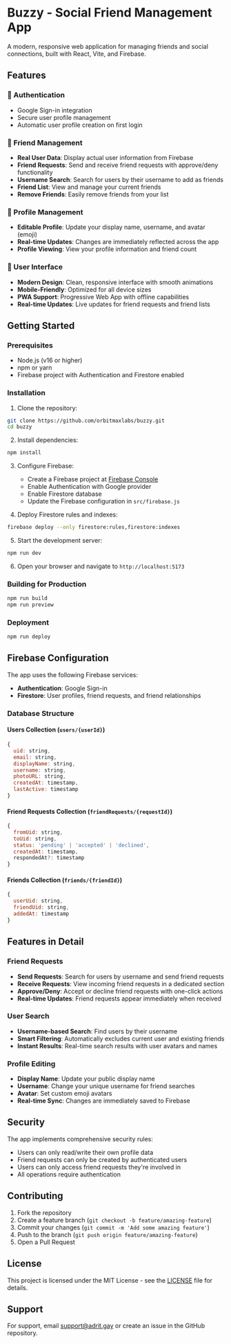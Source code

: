 # Buzzy - Social Friend Management App

A modern, responsive web application for managing friends and social connections, built with React, Vite, and Firebase.

## Features

### 🔐 Authentication
- Google Sign-in integration
- Secure user profile management
- Automatic user profile creation on first login

### 👥 Friend Management
- **Real User Data**: Display actual user information from Firebase
- **Friend Requests**: Send and receive friend requests with approve/deny functionality
- **Username Search**: Search for users by their username to add as friends
- **Friend List**: View and manage your current friends
- **Remove Friends**: Easily remove friends from your list

### 👤 Profile Management
- **Editable Profile**: Update your display name, username, and avatar (emoji)
- **Real-time Updates**: Changes are immediately reflected across the app
- **Profile Viewing**: View your profile information and friend count

### 🎨 User Interface
- **Modern Design**: Clean, responsive interface with smooth animations
- **Mobile-Friendly**: Optimized for all device sizes
- **PWA Support**: Progressive Web App with offline capabilities
- **Real-time Updates**: Live updates for friend requests and friend lists

## Getting Started

### Prerequisites
- Node.js (v16 or higher)
- npm or yarn
- Firebase project with Authentication and Firestore enabled

### Installation

1. Clone the repository:
```bash
git clone https://github.com/orbitmaxlabs/buzzy.git
cd buzzy
```

2. Install dependencies:
```bash
npm install
```

3. Configure Firebase:
   - Create a Firebase project at [Firebase Console](https://console.firebase.google.com/)
   - Enable Authentication with Google provider
   - Enable Firestore database
   - Update the Firebase configuration in `src/firebase.js`

4. Deploy Firestore rules and indexes:
```bash
firebase deploy --only firestore:rules,firestore:indexes
```

5. Start the development server:
```bash
npm run dev
```

6. Open your browser and navigate to `http://localhost:5173`

### Building for Production

```bash
npm run build
npm run preview
```

### Deployment

```bash
npm run deploy
```

## Firebase Configuration

The app uses the following Firebase services:

- **Authentication**: Google Sign-in
- **Firestore**: User profiles, friend requests, and friend relationships

### Database Structure

#### Users Collection (`users/{userId}`)
```javascript
{
  uid: string,
  email: string,
  displayName: string,
  username: string,
  photoURL: string,
  createdAt: timestamp,
  lastActive: timestamp
}
```

#### Friend Requests Collection (`friendRequests/{requestId}`)
```javascript
{
  fromUid: string,
  toUid: string,
  status: 'pending' | 'accepted' | 'declined',
  createdAt: timestamp,
  respondedAt?: timestamp
}
```

#### Friends Collection (`friends/{friendId}`)
```javascript
{
  userUid: string,
  friendUid: string,
  addedAt: timestamp
}
```

## Features in Detail

### Friend Requests
- **Send Requests**: Search for users by username and send friend requests
- **Receive Requests**: View incoming friend requests in a dedicated section
- **Approve/Deny**: Accept or decline friend requests with one-click actions
- **Real-time Updates**: Friend requests appear immediately when received

### User Search
- **Username-based Search**: Find users by their username
- **Smart Filtering**: Automatically excludes current user and existing friends
- **Instant Results**: Real-time search results with user avatars and names

### Profile Editing
- **Display Name**: Update your public display name
- **Username**: Change your unique username for friend searches
- **Avatar**: Set custom emoji avatars
- **Real-time Sync**: Changes are immediately saved to Firebase

## Security

The app implements comprehensive security rules:

- Users can only read/write their own profile data
- Friend requests can only be created by authenticated users
- Users can only access friend requests they're involved in
- All operations require authentication

## Contributing

1. Fork the repository
2. Create a feature branch (`git checkout -b feature/amazing-feature`)
3. Commit your changes (`git commit -m 'Add some amazing feature'`)
4. Push to the branch (`git push origin feature/amazing-feature`)
5. Open a Pull Request

## License

This project is licensed under the MIT License - see the [LICENSE](LICENSE) file for details.

## Support

For support, email support@adrit.gay or create an issue in the GitHub repository.
